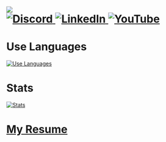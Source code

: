 <h1>
  <a href="https://ray-realms.com/"> 
    <img src="https://readme-typing-svg.herokuapp.com/?lines=console.log(%22Hello%2C%20World!%22);Hi,_My_name_is_Ray!&center=true&size=27"/> 
  </a> 
</if you h1>

<div>
  <a href="https://discord.gg/XPRNJQSJ">
    <img src="https://img.shields.io/discord/917769479398776892?color=7289da&logo=discord&logoColor=white" alt="Discord" />
  </a>
  <a href="https://www.linkedin.com/in/wuruicheng/">
    <img src="https://img.shields.io/badge/LinkedIn-0077B5?style=flat&logo=linkedin&logoColor=white" alt="LinkedIn" />
  </a>
  <a href="https://www.youtube.com/@ray-realms">
    <img src="https://img.shields.io/youtube/channel/subscribers/UCnyO6B2oWerFP1orO57TT4A?style=social" alt="YouTube" />
  </a>
</div>

<h1>
    Use Languages
</h1>
<div>
    <a href="https://ray-realms.com/">
    <img src="https://github-readme-stats.vercel.app/api/top-langs/?username=SR0725" alt="Use Languages" />
    </a>
</div>

<h1>
    Stats
</h1>
<div>
    <a href="https://ray-realms.com/">
    <img src="https://github-readme-stats.vercel.app/api?username=SR0725&rank_icon=github" alt="Stats" />
    </a>
</div>

<a href="https://www.cakeresume.com/t110820046">
    <h1>
        My Resume
    </h1>
</a>
